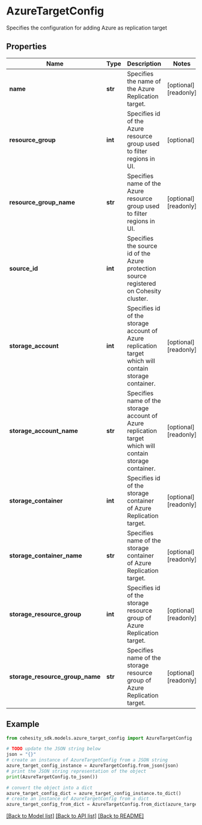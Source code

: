 # AzureTargetConfig

Specifies the configuration for adding Azure as replication target

## Properties

Name | Type | Description | Notes
------------ | ------------- | ------------- | -------------
**name** | **str** | Specifies the name of the Azure Replication target. | [optional] [readonly] 
**resource_group** | **int** | Specifies id of the Azure resource group used to filter regions in UI. | [optional] 
**resource_group_name** | **str** | Specifies name of the Azure resource group used to filter regions in UI. | [optional] [readonly] 
**source_id** | **int** | Specifies the source id of the Azure protection source registered on Cohesity cluster. | 
**storage_account** | **int** | Specifies id of the storage account of Azure replication target which will contain storage container. | [optional] [readonly] 
**storage_account_name** | **str** | Specifies name of the storage account of Azure replication target which will contain storage container. | [optional] [readonly] 
**storage_container** | **int** | Specifies id of the storage container of Azure Replication target. | [optional] [readonly] 
**storage_container_name** | **str** | Specifies name of the storage container of Azure Replication target. | [optional] [readonly] 
**storage_resource_group** | **int** | Specifies id of the storage resource group of Azure Replication target. | [optional] [readonly] 
**storage_resource_group_name** | **str** | Specifies name of the storage resource group of Azure Replication target. | [optional] [readonly] 

## Example

```python
from cohesity_sdk.models.azure_target_config import AzureTargetConfig

# TODO update the JSON string below
json = "{}"
# create an instance of AzureTargetConfig from a JSON string
azure_target_config_instance = AzureTargetConfig.from_json(json)
# print the JSON string representation of the object
print(AzureTargetConfig.to_json())

# convert the object into a dict
azure_target_config_dict = azure_target_config_instance.to_dict()
# create an instance of AzureTargetConfig from a dict
azure_target_config_from_dict = AzureTargetConfig.from_dict(azure_target_config_dict)
```
[[Back to Model list]](../README.md#documentation-for-models) [[Back to API list]](../README.md#documentation-for-api-endpoints) [[Back to README]](../README.md)


